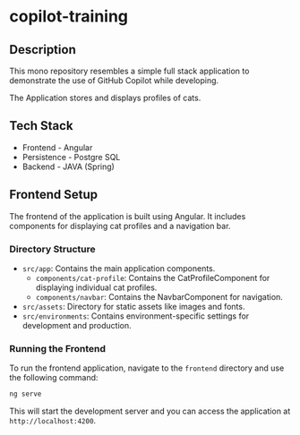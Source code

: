 # copilot-training

## Description

This mono repository resembles a simple full stack application to demonstrate the use of GitHub Copilot while developing.

The Application stores and displays profiles of cats.

## Tech Stack

- Frontend - Angular
- Persistence - Postgre SQL
- Backend - JAVA (Spring)

## Frontend Setup

The frontend of the application is built using Angular. It includes components for displaying cat profiles and a navigation bar.

### Directory Structure

- `src/app`: Contains the main application components.
  - `components/cat-profile`: Contains the CatProfileComponent for displaying individual cat profiles.
  - `components/navbar`: Contains the NavbarComponent for navigation.
- `src/assets`: Directory for static assets like images and fonts.
- `src/environments`: Contains environment-specific settings for development and production.

### Running the Frontend

To run the frontend application, navigate to the `frontend` directory and use the following command:

```bash
ng serve
```

This will start the development server and you can access the application at `http://localhost:4200`.